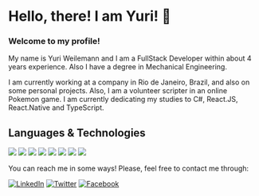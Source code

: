 # Hello, there! I am Yuri! 👋
### Welcome to my profile! 

My name is Yuri Weilemann and I am a FullStack Developer within about 4 years experience. Also I have a degree in Mechanical Engineering.

I am currently working at a company in Rio de Janeiro, Brazil, and also on some personal projects. Also, I am a volunteer scripter in an online Pokemon game. I am currently dedicating my studies to C#, React.JS, React.Native and TypeScript.

## Languages & Technologies

![](https://img.shields.io/badge/-JavaScript-Yellow?style=plastic&logo=javascript&color=F7DF1E&labelColor=black)
![](https://img.shields.io/badge/-React-61DAFB?style=plastic&logo=react&color=61DAFB&labelColor=black)
![](https://img.shields.io/badge/-React Native-61DAFB?style=plastic&logo=react&color=61DAFB&labelColor=black)
![](https://img.shields.io/badge/-TypeScript-3178C6?style=plastic&logo=typescript&color=3178C6&labelColor=black)
![](https://img.shields.io/badge/-Node.Js-339933?style=plastic&logo=node.js&color=339933&labelColor=black)
![](https://img.shields.io/badge/-.NET-5C2D91?style=plastic&logo=.net&color=5C2D91&labelColor=black)
![](https://img.shields.io/badge/-Csharp-5C2D91?style=plastic&logo=c-sharp&color=5C2D91&labelColor=black)
![](https://img.shields.io/badge/-LUA-2C2D72?style=plastic&logo=lua&color=2C2D72&labelColor=black)

You can reach me in some ways! Please, feel free to contact me through:

<!-- Actual text -->

[![LinkedIn][1.2]][1] [![Twitter][2.2]][2] [![Facebook][3.2]][3] 

<!-- Icons -->

[1.2]: https://img.shields.io/badge/LinkedIn--0077B5?style=social&logo=linkedin
[2.2]: https://img.shields.io/badge/Twitter--1DA1F2?style=social&logo=twitter
[3.2]: https://img.shields.io/badge/Facebook--1877F2?style=social&logo=facebook

<!-- Links to my social media accounts -->

[1]: https://www.linkedin.com/in/yuri-weilemann/
[2]: https://twitter.com/YuriWeilemann/
[3]: https://www.facebook.com/YuriWeilemann94/
